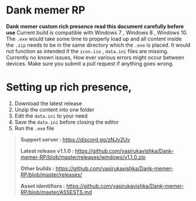 # Dank memer RP
**Dank memer custom rich presence read this document carefully before use** 
Current build is compatible with Windows 7 , Windows 8 , Windows 10. The `.exe` would take some time to properly load up and all content inside the `.zip` needs to be in the same directory which the `.exe` is placed.  It would not function as intended if the `icon.ico` , `data.ini` files are missing.  Currently no known issues, How ever various errors might occur between devices. Make sure you submit a pull request if anything goes wrong.

# Setting up rich presence,
1. Download the latest release
2. Unzip the content into one folder
3. Edit the `data.ini` to your need
4. Save the `data.ini` before closing the editor
5. Run the `.exe` file


> **Support server :** https://discord.gg/zNJv2Uv
>
> **Latest release v1.1.0 :** https://github.com/yasirukavishka/Dank-memer-RP/blob/master/releases/windows/v1.1.0.zip
>
> **Other builds :** https://github.com/yasirukavishka/Dank-memer-RP/blob/master/releases/
>
> **Asset identifiers :** https://github.com/yasirukavishka/Dank-memer-RP/blob/master/ASSESTS.md
